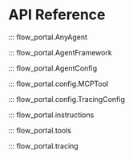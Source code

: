 # API Reference

::: flow_portal.AnyAgent

::: flow_portal.AgentFramework

::: flow_portal.AgentConfig

::: flow_portal.config.MCPTool

::: flow_portal.config.TracingConfig

::: flow_portal.instructions

::: flow_portal.tools

::: flow_portal.tracing
